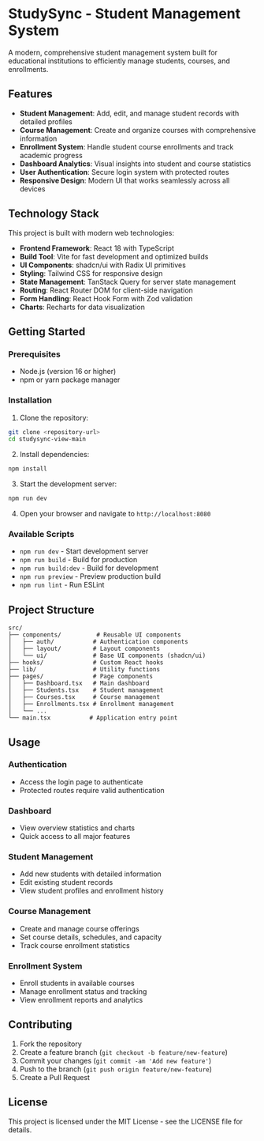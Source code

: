 # StudySync - Student Management System

A modern, comprehensive student management system built for educational institutions to efficiently manage students, courses, and enrollments.

## Features

- **Student Management**: Add, edit, and manage student records with detailed profiles
- **Course Management**: Create and organize courses with comprehensive information
- **Enrollment System**: Handle student course enrollments and track academic progress
- **Dashboard Analytics**: Visual insights into student and course statistics
- **User Authentication**: Secure login system with protected routes
- **Responsive Design**: Modern UI that works seamlessly across all devices

## Technology Stack

This project is built with modern web technologies:

- **Frontend Framework**: React 18 with TypeScript
- **Build Tool**: Vite for fast development and optimized builds
- **UI Components**: shadcn/ui with Radix UI primitives
- **Styling**: Tailwind CSS for responsive design
- **State Management**: TanStack Query for server state management
- **Routing**: React Router DOM for client-side navigation
- **Form Handling**: React Hook Form with Zod validation
- **Charts**: Recharts for data visualization

## Getting Started

### Prerequisites

- Node.js (version 16 or higher)
- npm or yarn package manager

### Installation

1. Clone the repository:
```bash
git clone <repository-url>
cd studysync-view-main
```

2. Install dependencies:
```bash
npm install
```

3. Start the development server:
```bash
npm run dev
```

4. Open your browser and navigate to `http://localhost:8080`

### Available Scripts

- `npm run dev` - Start development server
- `npm run build` - Build for production
- `npm run build:dev` - Build for development
- `npm run preview` - Preview production build
- `npm run lint` - Run ESLint

## Project Structure

```
src/
├── components/          # Reusable UI components
│   ├── auth/           # Authentication components
│   ├── layout/         # Layout components
│   └── ui/             # Base UI components (shadcn/ui)
├── hooks/              # Custom React hooks
├── lib/                # Utility functions
├── pages/              # Page components
│   ├── Dashboard.tsx   # Main dashboard
│   ├── Students.tsx    # Student management
│   ├── Courses.tsx     # Course management
│   ├── Enrollments.tsx # Enrollment management
│   └── ...
└── main.tsx           # Application entry point
```

## Usage

### Authentication
- Access the login page to authenticate
- Protected routes require valid authentication

### Dashboard
- View overview statistics and charts
- Quick access to all major features

### Student Management
- Add new students with detailed information
- Edit existing student records
- View student profiles and enrollment history

### Course Management
- Create and manage course offerings
- Set course details, schedules, and capacity
- Track course enrollment statistics

### Enrollment System
- Enroll students in available courses
- Manage enrollment status and tracking
- View enrollment reports and analytics

## Contributing

1. Fork the repository
2. Create a feature branch (`git checkout -b feature/new-feature`)
3. Commit your changes (`git commit -am 'Add new feature'`)
4. Push to the branch (`git push origin feature/new-feature`)
5. Create a Pull Request

## License

This project is licensed under the MIT License - see the LICENSE file for details.
